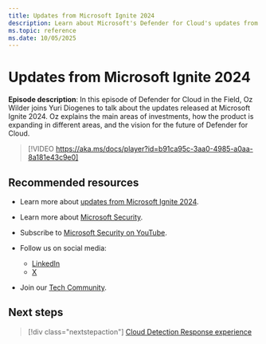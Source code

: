 ```yaml
---
title: Updates from Microsoft Ignite 2024
description: Learn about Microsoft's Defender for Cloud's updates from Ignite 2024, including new features and improvements.
ms.topic: reference
ms.date: 10/05/2025
---
```


# Updates from Microsoft Ignite 2024

**Episode description**: In this episode of Defender for Cloud in the Field, Oz Wilder joins Yuri Diogenes to talk about the updates released at Microsoft Ignite 2024. Oz explains the main areas of investments, how the product is expanding in different areas, and the vision for the future of Defender for Cloud.
  

> [!VIDEO https://aka.ms/docs/player?id=b91ca95c-3aa0-4985-a0aa-8a181e43c9e0]

## Recommended resources

- Learn more about [updates from Microsoft Ignite 2024](https://techcommunity.microsoft.com/blog/microsoftdefendercloudblog/cloud-security-innovations-strengthening-defenses-against-modern-cloud-and-ai-th/4297105).
- Learn more about [Microsoft Security](https://msft.it/6002T9HQY).
- Subscribe to [Microsoft Security on YouTube](https://www.youtube.com/playlist?list=PL3ZTgFEc7LysiX4PfHhdJPR7S8mGO14YS).

- Follow us on social media:

  - [LinkedIn](https://www.linkedin.com/showcase/microsoft-security/)
  - [X](https://x.com/msftsecurity)

- Join our [Tech Community](https://aka.ms/SecurityTechCommunity).

## Next steps

> [!div class="nextstepaction"]
> [Cloud Detection Response experience](episode-fifty-five.md)
